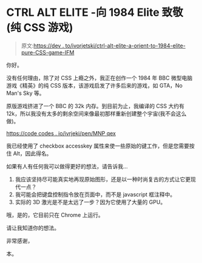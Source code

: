 # CTRL ALT ELITE -向 1984 Elite 致敬(纯 CSS 游戏)

> 原文:[https://dev . to/ivorjetski/ctrl-alt-elite-a-orient-to-1984-elite-pure-CSS-game-IFM](https://dev.to/ivorjetski/ctrl-alt-elite-a-homage-to-1984-elite-pure-css-game-ifm)

你好。

没有任何理由，除了对 CSS 上瘾之外，我正在创作一个 1984 年 BBC 微型电脑游戏《精英》的纯 CSS 版本，该游戏启发了许多后来的游戏，如 GTA，No Man's Sky 等。

原版游戏挤进了一个 BBC 的 32k 内存。到目前为止，我编译的 CSS 大约有 12k，所以我没有太多的剩余空间来像最初那样重新创建整个宇宙(我不会这么做)。

[https://code codes . io/ivrjeki/pen/MNP qex](https://codepen.io/ivorjetski/pen/MNPqex)

我已经使用了 checkbox accesskey 属性来使一些原始的键工作，但是您需要按住 Alt，因此得名。

如果有人有任何我可以做得更好的想法，请告诉我...

1.  我应该坚持尽可能真实地再现原始图形，还是以一种时尚复古的方式让它更现代一点？
2.  我可能会把键盘控制指令放在页面中，而不是 javascript 框注释中。
3.  实际的 3D 激光是不是太远了一步？因为它使用了大量的 GPU。

哦，是的，它目前只在 Chrome 上运行。

请让我知道你的想法。

非常感谢，

本。